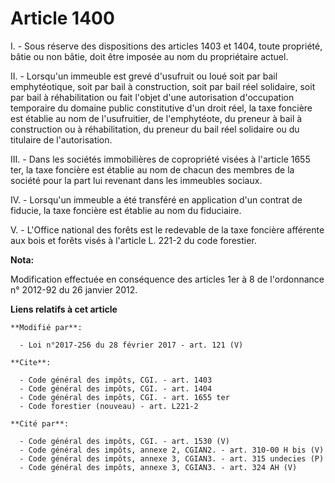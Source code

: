 # Article 1400

I. - Sous réserve des dispositions des articles 1403 et 1404, toute propriété, bâtie ou non bâtie, doit être imposée au nom
du propriétaire actuel. 

II. - Lorsqu'un immeuble est grevé d'usufruit ou loué soit par bail emphytéotique, soit par bail à construction, soit par
bail réel solidaire, soit par bail à réhabilitation ou fait l'objet d'une autorisation d'occupation temporaire du domaine
public constitutive d'un droit réel, la taxe foncière est établie au nom de l'usufruitier, de l'emphytéote, du preneur à bail
à construction ou à réhabilitation, du preneur du bail réel solidaire ou du titulaire de l'autorisation. 

III. - Dans les sociétés immobilières de copropriété visées à l'article 1655 ter, la taxe foncière est établie au nom de
chacun des membres de la société pour la part lui revenant dans les immeubles sociaux. 

IV. - Lorsqu'un immeuble a été transféré en application d'un contrat de fiducie, la taxe foncière est établie au nom du
fiduciaire. 

V. - L'Office national des forêts est le redevable de la taxe foncière afférente aux bois et forêts visés à l'article L.
221-2 du code forestier.

**Nota:**

Modification effectuée en conséquence des articles 1er à 8 de l'ordonnance n° 2012-92 du 26 janvier 2012.

**Liens relatifs à cet article**

	**Modifié par**:

	  - Loi n°2017-256 du 28 février 2017 - art. 121 (V)

	**Cite**:

	  - Code général des impôts, CGI. - art. 1403
	  - Code général des impôts, CGI. - art. 1404
	  - Code général des impôts, CGI. - art. 1655 ter
	  - Code forestier (nouveau) - art. L221-2

	**Cité par**:

	  - Code général des impôts, CGI. - art. 1530 (V)
	  - Code général des impôts, annexe 2, CGIAN2. - art. 310-00 H bis (V)
	  - Code général des impôts, annexe 3, CGIAN3. - art. 315 undecies (P)
	  - Code général des impôts, annexe 3, CGIAN3. - art. 324 AH (V)
